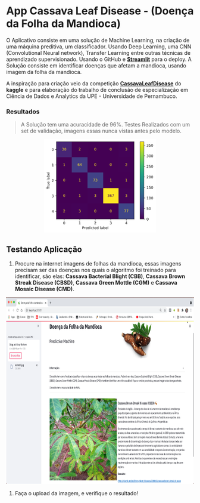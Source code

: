 # App Cassava Leaf Disease - (Doença da Folha da Mandioca)

O Aplicativo consiste em uma solução de Machine Learning, na criação de uma máquina preditiva, um classificador. Usando Deep Learning, uma CNN (Convolutional Neural network), Transfer Learning entre outras técnicas de aprendizado supervisionado. Usando o GitHub e [**Streamlit**](https://streamlit.io/) para o deploy. A Solução consiste em identificar doenças que afetam a mandioca, usando imagem da folha da mandioca.

A inspiração para criação veio da competição [**CassavaLeafDisease**](https://www.kaggle.com/c/cassava-leaf-disease-classification) do **kaggle** e para elaboração do trabalho de conclusão de especialização em Ciência de Dados e Analytics da UPE - Universidade de Pernambuco.

### Resultados
>A Solução tem uma acuracidade de 96%. Testes Realizados com um set de validação, imagens essas nunca vistas antes pelo modelo.

<p align="center">
    <img width="300" height="250" src="./img/mc.png">
</p>

## Testando Aplicação

1. Procure na internet imagens de folhas da mandioca, essas imagens precisam ser das doenças nos quais o algoritmo foi treinado para identificar, são elas: **Cassava Bacterial Blight (CBB)**, **Cassava Brown Streak Disease (CBSD)**, **Cassava Green Mottle (CGM)** e **Cassava Mosaic Disease (CMD)**.

<p align="center">
    <img width="800" height="500" src="./img/app.png">
</p>

1. Faça o upload da imagem, e verifique o resultado!
